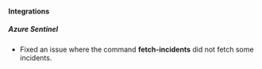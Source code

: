 
#### Integrations
##### Azure Sentinel
- Fixed an issue where the command **fetch-incidents** did not fetch some incidents.
